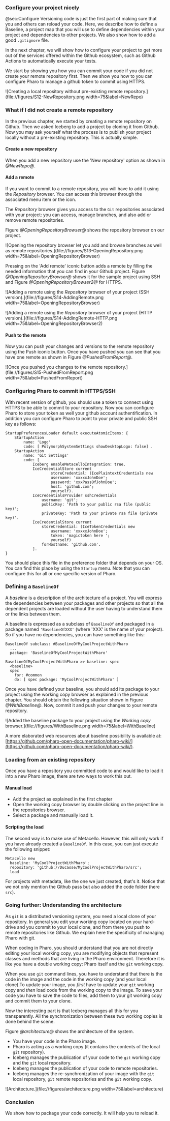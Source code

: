 ### Configure your project nicely@sec:ConfigureVersioning code is just the first part of making sure that you and others can reload your code.Here, we describe how to define a Baseline, a project map that you will use to define dependencies within your project and dependencies to other projects. We also show how to add a good `.gitignore` file.In the next chapter, we will show how to configure your project to get more out of the services offered within the Github ecosystem, such as Github Actions to automatically execute your tests.We start by showing you how you can commit your code if you did not create your remote repository first. Then we show you how to you can configure Pharo to manage a github token to commit using HTTPS.![Creating a local repository without pre-existing remote repository.](file://figures/S12-NewRepository.png width=75&label=NewRepo)### What if I did not create a remote repositoryIn the previous chapter, we started by creating a remote repository on Github. Then we asked Iceberg to add a project by cloning it from Github. Now you may ask yourself what the process is to publish your project locally without a pre-existing repository. This is actually simple.#### Create a new repositoryWhen you add a new repository use the 'New repository' option as shown in *@NewRepo@*.#### Add a remoteIf you want to commit to a remote repository, you will have to add it using the _Repository_ browser. You can access this browser through the associated menu item or the icon.The _Repository_ browser gives you access to the `Git` repositories associated with your project: you can access, manage branches, and also add or remove remote repositories. Figure *@OpeningRepositoryBrowser@* shows the repository browser on our project.![Opening the repository browser let you add and browse branches as well as remote repositories.](file://figures/S13-OpeningRepository.png width=75&label=OpeningRepositoryBrowser)Pressing on the 'Add remote' iconic button adds a remote by filling the needed information that you can find in your Github project. Figure *@OpeningRepositoryBrowser@* shows it for the sample project using SSH and  Figure *@OpeningRepositoryBrowser2@* for HTTPS.![Adding a remote using the _Repository_ browser of your project \(SSH version\).](file://figures/S14-AddingRemote.png width=75&label=OpeningRepositoryBrowser)![Adding a remote using the _Repository_ browser of your project \(HTTP version\).](file://figures/S14-AddingRemote-HTTP.png width=75&label=OpeningRepositoryBrowser2)#### Push to the remoteNow you can push your changes and versions to the remote repository using the Push iconic button.Once you have pushed you can see that you have one remote as shown in Figure *@PushedFromReport@*.![Once you pushed you changes to the remote repository.](file://figures/S15-PushedFromReport.png width=75&label=PushedFromReport)### Configuring Pharo to commit in HTTPS/SSHWith recent version of github, you should use a token to connect using HTTPS to be able to commit to your repository.Now you can configure Pharo to store your token as well your github account authentification. In addition you can configure Pharo to point to your private and public SSH key as follows: ```StartupPreferencesLoader default executeAtomicItems: {
    StartupAction 
        name: 'Logo' 
        code: [ PolymorphSystemSettings showDesktopLogo: false] .
    StartupAction 
        name: 'Git Settings' 
        code: [ 
            Iceberg enableMetacelloIntegration: true.
            IceCredentialStore current
                    storeCredential: (IcePlaintextCredentials new
                    username: 'xxxxxJohnDoe';
                    password: 'xxxPassOfJohnDoe';
                    host: 'github.com';
                    yourself).
            IceCredentialsProvider sshCredentials
                username: 'git';
                publicKey: 'Path to your public rsa file (public key)';
                privateKey: 'Path to your private rsa file (private key)'.
            IceCredentialStore current
                storeCredential: (IceTokenCredentials new
                    username: 'xxxxxJohnDoe';
                    token: 'magictoken here ';
                    yourself) 
                forHostname: 'github.com'.
            ]. 
}```You should place this file in the preference folder that depends on your OS. You can find this place by using the `Startup` menu. Note that you can configure this for all or one specific version of Pharo.### Defining a `BaselineOf`A _baseline_ is a description of the architecture of a project. You will express the dependencies between your packages and other projects so that all the dependent projects are loaded without the user having to understand them or the links between them.A baseline is expressed as a subclass of `BaselineOf` and packaged in a package named `'BaselineOfXXX'` \(where 'XXX' is the name of your project\). So if you have no dependencies, you can have something like this:```BaselineOf subclass: #BaselineOfMyCoolProjectWithPharo
  ...
  package: 'BaselineOfMyCoolProjectWithPharo'``````BaselineOfMyCoolProjectWithPharo >> baseline: spec
  <baseline>
  spec
    for: #common
    do: [ spec package: 'MyCoolProjectWithPharo' ]```Once you have defined your baseline, you should add its package to your project using the working copy browser as explained in the previous chapter. You should obtain the following situation shown in Figure *@WithBaseline@*. Now, commit it and push your changes to your remote repository.![Added the baseline package to your project using the _Working copy_ browser.](file://figures/WithBaseline.png width=75&label=WithBaseline)A more elaborated web resources about baseline possibility is available at: [https://github.com/pharo-open-documentation/pharo-wiki/](https://github.com/pharo-open-documentation/pharo-wiki/).### Loading from an existing repositoryOnce you have a repository you committed code to and would like to load it into a new Pharo image, there are two ways to work this out.#### Manual load- Add the project as explained in the first chapter- Open the working copy browser by double clicking on the project line in the repositories browser.- Select a package and manually load it.#### Scripting the loadThe second way is to make use of Metacello. However, this will only work if you have already created a `BaselineOf`. In this case, you can just execute the following snippet:```Metacello new
  baseline: 'MyCoolProjectWithPharo';
  repository: 'github://Ducasse/MyCoolProjectWithPharo/src';
  load```For projects with metadata, like the one we just created, that's it.Notice that we not only mention the Github pass but also added the code folder \(here `src`\).### Going further:  Understanding the architectureAs `git` is a distributed versioning system, you need a local clone of your repository.In general you edit your working copy located on your hard-drive and you commit to your local clone, and from there you push to remote repositories like Github. We explain here the specificity of managing Pharo with git.When coding in Pharo, you should understand that you are not directly editing your local working copy, you are modifying objects that represent classes and methods that are living in the Pharo environment.Therefore it is like you have a double working copy: Pharo itself and the `git` working copy.When you use `git` command lines,  you have to understand that there is the code in the image and the code in the working copy \(and your local clone\).To update your image, you _first_ have to update your `git` working copy and _then_ load code from the working copy to the image. To save your code you have to save the code to files, add them to your git working copy and commit them to your clone.Now the interesting part is that Iceberg manages all this for you transparently.All the synchronization between these two working copies is done behind the scene.Figure *@architecture@* shows the architecture of the system.- You have your code in the Pharo image.- Pharo is acting as a working copy \(it contains the contents of the local `git` repository\).- Iceberg manages the publication of your code to the `git` working copy and the `git` local repository.- Iceberg manages the publication of your code to remote repositories.- Iceberg manages the re-synchronization of your image with the `git` local repository, `git` remote repositories and the `git` working copy.![Architecture.](file://figures/architecture.png width=75&label=architecture)### ConclusionWe show how to package your code correctly.It will help you to reload it.